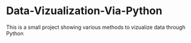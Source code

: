# Data-Vizualization-Via-Python
This is a small project showing various methods to vizualize data through Python
